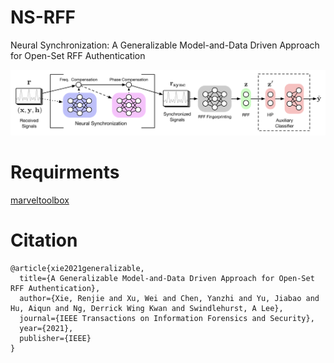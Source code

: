 # NS-RFF
Neural Synchronization: A Generalizable Model-and-Data Driven Approach for Open-Set RFF Authentication

![diagram](./NS-RFF.png "Neural Synchronization for Openset RFF")

# Requirments
[marveltoolbox](https://github.com/xrj-com/marveltoolbox)



# Citation
```
@article{xie2021generalizable,
  title={A Generalizable Model-and-Data Driven Approach for Open-Set RFF Authentication},
  author={Xie, Renjie and Xu, Wei and Chen, Yanzhi and Yu, Jiabao and Hu, Aiqun and Ng, Derrick Wing Kwan and Swindlehurst, A Lee},
  journal={IEEE Transactions on Information Forensics and Security},
  year={2021},
  publisher={IEEE}
}
```
